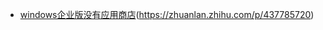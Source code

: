 - [windows企业版没有应用商店](https://github.com/kkkgo/LTSB-Add-MicrosoftStore)(https://zhuanlan.zhihu.com/p/437785720)